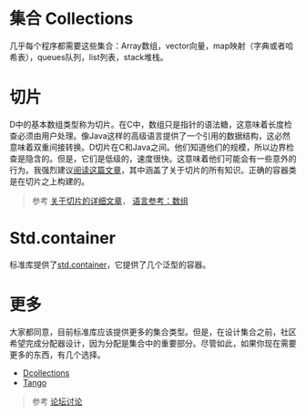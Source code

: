 
# 集合 Collections

几乎每个程序都需要这些集合：Array数组，vector向量，map映射（字典或者哈希表），queues队列，list列表，stack堆栈。


# 切片

D中的基本数组类型称为切片。在C中，数组只是指针的语法糖，这意味着长度检查必须由用户处理。像Java这样的高级语言提供了一个引用的数据结构，这必然意味着双重间接转换。D切片在C和Java之间。他们知道他们的规模，所以边界检查是隐含的。但是，它们是低级的，速度很快。这意味着他们可能会有一些意外的行为。我强烈建议[阅读这篇文章](http://dlang.org/d-array-article.html)，其中涵盖了关于切片的所有知识。正确的容器类是在切片之上构建的。

>参考 
[关于切片的详细文章](http://dlang.org/d-array-article.html)， [语言参考：数组](http://dlang.org/arrays.html)

# Std.container 

标准库提供了[std.container](http://dlang.org/phobos/std_container.html)，它提供了几个泛型的容器。

# 更多

大家都同意，目前标准库应该提供更多的集合类型。但是，在设计集合之前，社区希望完成分配器设计，因为分配是集合中的重要部分。尽管如此，如果你现在需要更多的东西，有几个选择。

+ [Dcollections](https://github.com/schveiguy/dcollections)
+ [Tango](https://github.com/SiegeLord/Tango-D2)

>参考 
[论坛讨论](http://forum.dlang.org/post/xadomzylmuodqoejcgau@forum.dlang.org)